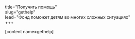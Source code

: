 title="Получить помощь"  
slug="gethelp"  
lead="Фонд поможет детям во многих сложных ситуациях"  
+++

[content name=gethelp]
